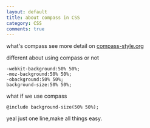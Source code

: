 ```yaml
---
layout: default
title: about compass in CSS
category: CSS
comments: true
---
```

what's compass see more detail on [compass-style.org](http://compass-style.org)

different about using compass or not
	
	-webkit-background:50% 50%;
	-moz-background:50% 50%;
	-obackground:50% 50%;
	background-size:50% 50%;

what if we use compass

	@include background-size(50% 50%);

yeal just one line,make all things easy.